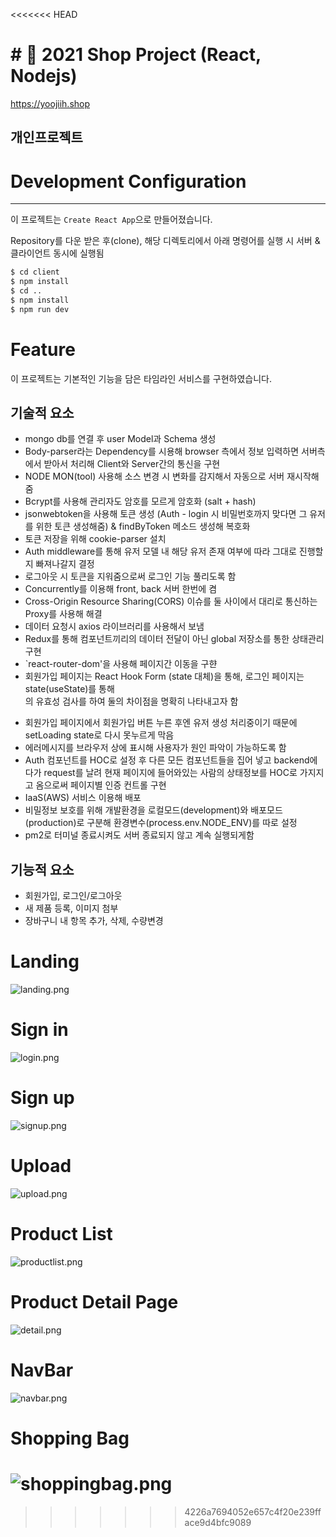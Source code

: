 <<<<<<< HEAD
# # 🛒 2021 Shop Project (React, Nodejs)

https://yoojiih.shop

## 개인프로젝트

# Development Configuration

---

이 프로젝트는 `Create React App`으로 만들어졌습니다.

Repository를 다운 받은 후(clone), 해당 디렉토리에서 아래 명령어를 실행 시 서버 & 클라이언트 동시에 실행됨

```bash
$ cd client
$ npm install
$ cd ..
$ npm install
$ npm run dev
```

# Feature

이 프로젝트는 기본적인 기능을 담은 타임라인 서비스를 구현하였습니다.

## 기술적 요소
- mongo db를 연결 후 user Model과 Schema 생성
- Body-parser라는 Dependency를 시용해 browser 측에서 정보 입력하면 서버측에서 받아서 처리해 Client와 Server간의 통신을 구현
- NODE MON(tool) 사용해 소스 변경 시 변화를 감지해서 자동으로 서버 재시작해줌 
- Bcrypt를 사용해 관리자도 암호를 모르게 암호화 (salt + hash)
- jsonwebtoken을 사용해 토큰 생성 (Auth - login 시 비밀번호까지 맞다면 그 유저를 위한 토큰 생성해줌) & findByToken 메소드 생성해 복호화
- 토큰 저장을 위해 cookie-parser 설치
- Auth middleware를 통해 유저 모델 내 해당 유저 존재 여부에 따라 그대로 진행할지 빠져나갈지 결정
- 로그아웃 시 토큰을 지워줌으로써 로그인 기능 풀리도록 함
- Concurrently를 이용해 front, back 서버 한번에 켬
- Cross-Origin Resource Sharing(CORS) 이슈를 둘 사이에서 대리로 통신하는 Proxy를 사용해 해결 
- 데이터 요청시 axios 라이브러리를 사용해서 보냄
- Redux를 통해 컴포넌트끼리의 데이터 전달이 아닌 global 저장소를 통한 상태관리 구현
- `react-router-dom'을 사용해 페이지간 이동을 구햔
- 회원가입 페이지는 React Hook Form (state 대체)을 통해, 로그인 페이지는 state(useState)를 통해 <form>의 유효성 검사를 하여 둘의 차이점을 명확히 나타내고자 함
- 회원가입 페이지에서 회원가입 버튼 누른 후엔 유저 생성 처리중이기 때문에 setLoading state로 다시 못누르게 막음 
- 에러메시지를 브라우저 상에 표시해 사용자가 원인 파악이 가능하도록 함
- Auth 컴포넌트를 HOC로 설정 후 다른 모든 컴포넌트들을 집어 넣고 backend에다가 request를 날려 현재 페이지에 들어와있는 사람의 상태정보를 HOC로 가지지고 옴으로써 페이지별 인증 컨트롤 구현 
- IaaS(AWS) 서비스 이용해 배포
- 비밀정보 보호를 위해 개발환경을 로컬모드(development)와 배포모드(production)로 구분해 환경변수(process.env.NODE_ENV)를 따로 설정
- pm2로 터미널 종료시켜도 서버 종료되지 않고 계속 실행되게함

  
## 기능적 요소

- 회원가입, 로그인/로그아웃
- 새 제품 등록, 이미지 첨부
- 장바구니 내 항목 추가, 삭제, 수량변경
# Landing 
![landing.png](landing.png)
# Sign in
![login.png](login.png)
# Sign up
![signup.png](signup.png)
# Upload
![upload.png](upload.png)
# Product List
![productlist.png](productlist.png)
# Product Detail Page
![detail.png](detail.png)
# NavBar
![navbar.png](navbar.png)
# Shopping Bag
![shoppingbag.png](shoppingbag.png)
=======

>>>>>>> 4226a7694052e657c4f20e239fface9d4bfc9089
